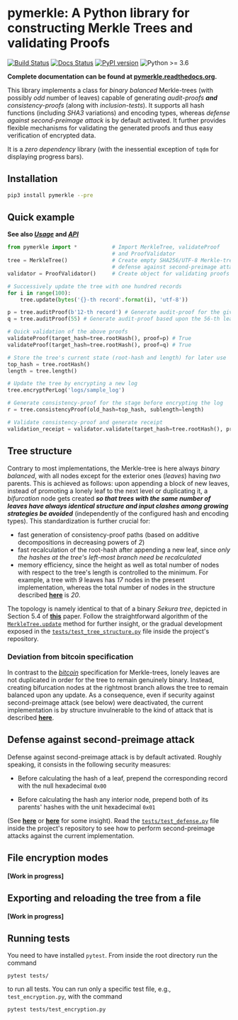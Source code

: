# pymerkle: A Python library for constructing Merkle Trees and validating Proofs
[![Build Status](https://travis-ci.com/FoteinosMerg/pymerkle.svg?branch=master)](https://travis-ci.com/FoteinosMerg/pymerkle)
[![Docs Status](https://readthedocs.org/projects/pymerkle/badge/?version=latest)](http://pymerkle.readthedocs.org)
[![PyPI version](https://badge.fury.io/py/pymerkle.svg)](https://pypi.org/project/pymerkle/)
![Python >= 3.6](https://img.shields.io/badge/python-%3E%3D%203.6-blue.svg)

**Complete documentation can be found at [pymerkle.readthedocs.org](http://pymerkle.readthedocs.org/).**

This library implements a class for _binary balanced_ Merkle-trees (with possibly _odd_ number of leaves) capable of generating _audit-proofs_ **_and_** _consistency-proofs_ (along with _inclusion-tests_). It supports all hash functions (including _SHA3_ variations) and encoding types, whereas _defense against second-preimage attack_ is by default activated. It further provides flexible mechanisms for validating the generated proofs and thus easy verification of encrypted data.

<!-- - a class for _binary balanced_ Merkle-trees (with possibly _odd_ number of leaves) capable of generating _consistency-proofs_ except for _audit-proofs_ (along with _inclusion-tests_), supporting all hashing algorithms (including _SHA3_ variations) and most encoding types provided by `Python>=3.6`
- defense against _second-preimage attack_
- flexible mechanisms for validating Merkle-proofs -->

It is a *zero dependency* library (with the inessential exception of `tqdm` for displaying progress bars).
<!-- It is currently the only Python library implementing all the above features, with an eye on protocols like [_Certificate Transparency_](https://tools.ietf.org/html/rfc6962) and real-life applications. -->

## Installation

```bash
pip3 install pymerkle --pre
```

## Quick example

**See also [_Usage_](USAGE.md) and [_API_](API.md)**

```python
from pymerkle import *           # Import MerkleTree, validateProof
                                 # and ProofValidator
tree = MerkleTree()              # Create empty SHA256/UTF-8 Merkle-tree with
                                 # defense against second-preimage attack
validator = ProofValidator()     # Create object for validating proofs

# Successively update the tree with one hundred records
for i in range(100):
    tree.update(bytes('{}-th record'.format(i), 'utf-8'))

p = tree.auditProof(b'12-th record') # Generate audit-proof for the given record
q = tree.auditProof(55) # Generate audit-proof based upon the 56-th leaf

# Quick validation of the above proofs
validateProof(target_hash=tree.rootHash(), proof=p) # True
validateProof(target_hash=tree.rootHash(), proof=q) # True

# Store the tree's current state (root-hash and length) for later use
top_hash = tree.rootHash()
length = tree.length()

# Update the tree by encrypting a new log
tree.encryptPerLog('logs/sample_log')

# Generate consistency-proof for the stage before encrypting the log
r = tree.consistencyProof(old_hash=top_hash, sublength=length)

# Validate consistency-proof and generate receipt
validation_receipt = validator.validate(target_hash=tree.rootHash(), proof=r)
```


## Tree structure

Contrary to most implementations, the Merkle-tree is here always _binary balanced_, with all nodes except for the exterior ones (_leaves_) having _two_ parents. This is achieved as follows: upon appending a block of new leaves, instead of promoting a lonely leaf to the next level or duplicating it, a *bifurcation* node gets created **_so that trees with the same number of leaves have always identical structure and input clashes among growing strategies be avoided_** (independently of the configured hash and encoding types). This standardization is further crucial for:

- fast generation of consistency-proof paths (based on additive decompositions in decreasing powers of _2_)
- fast recalculation of the root-hash after appending a new leaf, since _only the hashes at the tree's left-most branch need be recalculated_
- memory efficiency, since the height as well as total number of nodes with respect to the tree's length is controlled to the minimum. For example, a tree with _9_ leaves has _17_ nodes in the present implementation, whereas the total number of nodes in the structure described [**here**](https://crypto.stackexchange.com/questions/22669/merkle-hash-tree-updates) is _20_.

The topology is namely identical to that of a binary _Sekura tree_, depicted in Section 5.4 of [**this**](https://keccak.team/files/Sakura.pdf) paper. Follow the straightforward algorithm of the [`MerkleTree.update`](https://pymerkle.readthedocs.io/en/latest/_modules/pymerkle/tree.html#MerkleTree.update) method for further insight, or the gradual development exposed in the [`tests/test_tree_structure.py`](https://github.com/FoteinosMerg/pymerkle/blob/master/tests/test_tree_structure.py) file inside the project's repository.



### Deviation from bitcoin specification

In contrast to the [_bitcoin_](https://en.bitcoin.it/wiki/Protocol_documentation#Merkle_Trees) specification for Merkle-trees, lonely leaves are not duplicated in order for the tree to remain genuinely binary. Instead, creating bifurcation nodes at the rightmost branch allows the tree to remain balanced upon any update. As a consequence, even if security against second-preimage attack (see below) were deactivated, the current implementation is by structure invulnerable to the kind of attack that is described [**here**](https://github.com/bitcoin/bitcoin/blob/bccb4d29a8080bf1ecda1fc235415a11d903a680/src/consensus/merkle.cpp).



## Defense against second-preimage attack


Defense against second-preimage attack is by default activated. Roughly speaking, it consists in the following security measures:

- Before calculating the hash of a leaf, prepend the corresponding record with the null hexadecimal `0x00`

- Before calculating the hash any interior node, prepend both of its parents' hashes with the unit hexadecimal `0x01`

(See [**here**](https://flawed.net.nz/2018/02/21/attacking-merkle-trees-with-a-second-preimage-attack/) or [**here**](https://news.ycombinator.com/item?id=16572793) for some insight). Read the [`tests/test_defense.py`](https://github.com/FoteinosMerg/pymerkle/blob/master/tests/test_defense.py) file inside the project's repository to see how to perform second-preimage attacks against the current implementation.



## File encryption modes

#### [Work in progress]



## Exporting and reloading the tree from a file

#### [Work in progress]



## Running tests


You need to have installed ``pytest``. From inside the root directory run the command

```shell
pytest tests/
```

to run all tests. You can run only a specific test file, e.g., `test_encryption.py`, with the command

```shell
pytest tests/test_encryption.py
```

